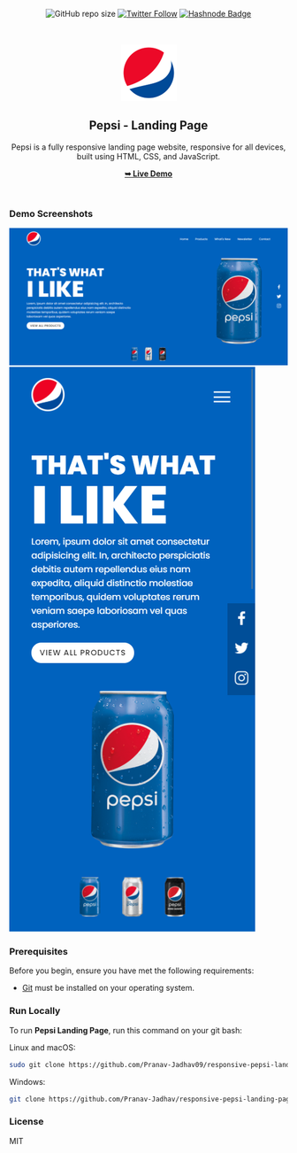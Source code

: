 <div align="center">

![GitHub repo size](https://img.shields.io/github/repo-size/Pranav-Jadhav09/responsive-pepsi-landing-page)
[![Twitter Follow](https://img.shields.io/twitter/follow/Pranav_Jadhav09?style=social)](https://twitter.com/Pranav_Jadhav09)
[![Hashnode Badge](https://img.shields.io/badge/Read_Blog-2962FF?style=social&logo=hashnode&logoColor=blue)](https://thejrpranav09.hashnode.dev/sip-soar-crafting-an-irresistible-pepsi-landing-page-a-visual-journey)

<br />
<br />

<img src="./assets/images/logo.png">

<h2 align="center">Pepsi - Landing Page</h2>
Pepsi is a fully responsive landing page website, responsive for all devices, built using HTML, CSS, and JavaScript.

<a href="https://pranav-jadhav09.github.io/responsive-pepsi-landing-page/"><strong>➥ Live Demo</strong></a>

</div>

<br />

### Demo Screenshots

![Landing Page Desktop Demo](./assets/demo/desktop.png "Desktop Demo")
![Landing Page Mobile Demo](./assets/demo/mobile.png "Mobile Demo")

### Prerequisites

Before you begin, ensure you have met the following requirements:

- [Git](https://git-scm.com/downloads "Download Git") must be installed on your operating system.

### Run Locally

To run **Pepsi Landing Page**, run this command on your git bash:

Linux and macOS:

```bash
sudo git clone https://github.com/Pranav-Jadhav09/responsive-pepsi-landing-page.git
```

Windows:

```bash
git clone https://github.com/Pranav-Jadhav/responsive-pepsi-landing-page.git
```

### License

MIT
